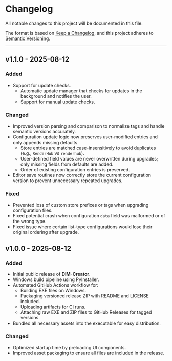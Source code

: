 # Changelog
All notable changes to this project will be documented in this file.

The format is based on [Keep a Changelog](https://keepachangelog.com/en/1.1.0/),
and this project adheres to [Semantic Versioning](https://semver.org/spec/v2.0.0.html).

---

## v1.1.0 - 2025-08-12
### Added
- Support for update checks.
  - Automatic update manager that checks for updates in the background and notifies the user.
  - Support for manual update checks.

### Changed
- Improved version parsing and comparison to normalize tags and handle semantic versions accurately.
- Configuration update logic now preserves user-modified entries and only appends missing defaults.
  - Store entries are matched case-insensitively to avoid duplicates (e.g., `RenderHub` vs `renderhub`).
  - User-defined field values are never overwritten during upgrades; only missing fields from defaults are added.
  - Order of existing configuration entries is preserved.
- Editor save routines now correctly store the current configuration version to prevent unnecessary repeated upgrades.

### Fixed
- Prevented loss of custom store prefixes or tags when upgrading configuration files.
- Fixed potential crash when configuration `data` field was malformed or of the wrong type.
- Fixed issue where certain list-type configurations would lose their original ordering after upgrade.

## v1.0.0 - 2025-08-12
### Added
- Initial public release of **DIM-Creator**.
- Windows build pipeline using PyInstaller.
- Automated GitHub Actions workflow for:
  - Building EXE files on Windows.
  - Packaging versioned release ZIP with README and LICENSE included.
  - Uploading artifacts for CI runs.
  - Attaching raw EXE and ZIP files to GitHub Releases for tagged versions.
- Bundled all necessary assets into the executable for easy distribution.

### Changed
- Optimized startup time by preloading UI components.
- Improved asset packaging to ensure all files are included in the release.